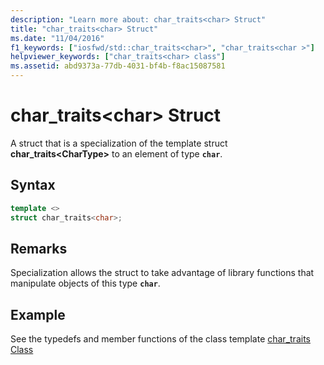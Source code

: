 ```yaml
---
description: "Learn more about: char_traits<char> Struct"
title: "char_traits<char> Struct"
ms.date: "11/04/2016"
f1_keywords: ["iosfwd/std::char_traits<char>", "char_traits<char >"]
helpviewer_keywords: ["char_traits<char> class"]
ms.assetid: abd9373a-77db-4031-bf4b-f8ac15087581
---
```

# char_traits&lt;char&gt; Struct

A struct that is a specialization of the template struct **char_traits\<CharType>** to an element of type **`char`**.

## Syntax

```cpp
template <>
struct char_traits<char>;
```

## Remarks

Specialization allows the struct to take advantage of library functions that manipulate objects of this type **`char`**.

## Example

See the typedefs and member functions of the class template [char_traits Class](../standard-library/char-traits-struct.md)

